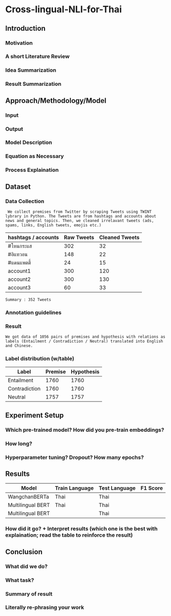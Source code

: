 # Cross-lingual-NLI-for-Thai

## Introduction
### Motivation
### A short Literature Review
### Idea Summarization
### Result Summarization

## Approach/Methodology/Model
### Input
### Output
### Model Description
### Equation as Necessary
### Process Explaination

## Dataset
### Data Collection
     We collect premises from Twitter by scraping Tweets using TWINT lybrary in Python. The Tweets are from hashtags and accounts about news and general topics. Then, we cleaned irrelavant tweets (ads, spams, links, English tweets, emojis etc.)
| hashtags / accounts | Raw Tweets | Cleaned Tweets|
|---------------------|------------|---------------|
| #โหนกระแส |  302 | 32 |
| #อิแทวอน | 148 | 22 |
| #แดนแพตตี้ | 24 | 15 |
| account1 | 300 | 120 |
| account2 | 300 | 130 |
| account3 | 60 | 33 |
    Summary : 352 Tweets

### Annotation guidelines

### Result
    We got data of 1056 pairs of premises and hypothesis with relations as labels (Entailment / Contradiction / Neutral) translated into English and Chinese. 

### Label distribution (w/table)
| Label | Premise | Hypothesis|
|-------|---------|-----------|
| Entailment | 1760 | 1760 |
| Contradiction | 1760 | 1760 |
| Neutral | 1757 | 1757 |

## Experiment Setup
### Which pre-trained model? How did you pre-train embeddings?
### How long?
### Hyperparameter tuning? Dropout? How many epochs?


## Results
| Model | Train Language | Test Language | F1 Score |
|-------|----------------|---------------|----------|
| WangchanBERTa| Thai | Thai | |
| Multilingual BERT | Thai | Thai | |
| Multilingual BERT | | Thai | |

### How did it go? + Interpret results (which one is the best with explaination; read the table to reinforce the result)

## Conclusion
### What did we do?
### What task?
### Summary of result
### Literally re-phrasing your work
